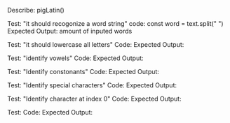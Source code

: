 Describe: pigLatin()

Test: "it should recogonize a word string"
code:
const word = text.split(" ")
Expected Output: amount of inputed words

Test: "it should lowercase all letters"
Code: 
Expected Output:

Test: "identify vowels"
Code:
Expected Output:

Test: "Identify constonants"
Code:
Expected Output:

Test: "Identify special characters"
Code:
Expected Output:

Test: "Identify character at index 0"
Code:
Expected Output:

Test: 
Code:
Expected Output:














<!--                        For Refference                           -->

<!-- Test: "It recognizes a single vowel."
Code: vowelCounter("a"); Adding an array that encompasses all vowls [aeiou]
Expected Output: 1

Test: "It recognizes a single vowel regardless of case."
Code: vowelCounter("A");
Expected Output: 1

Test: "It ignores non-alphabetical characters since they can't be vowels."
Code: vowelCounter("*&$92%");Adding an array that encompasses all letters (or special symbols) []
Expected Output: 0

Test: "It recognizes a single vowel in a word with multiple characters."
Code: vowelCounter("cat");
Expected Output: 1

Test: "It recognizes multiple vowels in a single word."
Code: vowelCounter("cater");
Expected Output: 2

Test: "It recognizes vowels in a multiple-word sentence."
Code: vowelCounter("cats catered the event");
Expected Output: 7

Test: "It recognizes vowels in a multiple word sentence regardless of capitalization."
Code: vowelCounter("CATS CATERED THE EVENT");
Expected Output: 7

Test: "It recognizes all vowels in a multiple-word sentence regardless of inconsistent capitalization."
Code: vowelCounter("CaTS CATEReD ThE EveNT");
Expected Output: 7 -->
